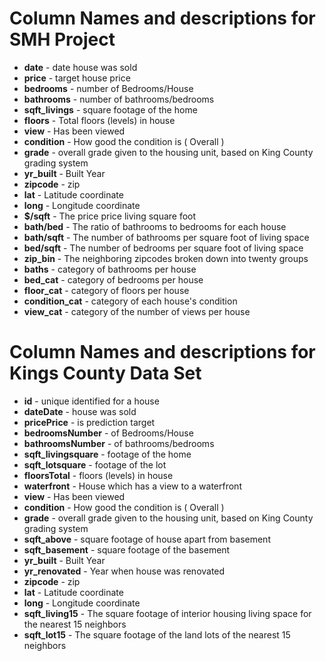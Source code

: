 # Column Names and descriptions for SMH Project
* **date** - date house was sold
* **price** -  target house price
* **bedrooms** -  number of Bedrooms/House
* **bathrooms** -  number of bathrooms/bedrooms
* **sqft_livings** -  square footage of the home
* **floors** -  Total floors (levels) in house
* **view** - Has been viewed
* **condition** - How good the condition is ( Overall )
* **grade** - overall grade given to the housing unit, based on King County grading system
* **yr_built** - Built Year
* **zipcode** - zip
* **lat** - Latitude coordinate
* **long** - Longitude coordinate
* **$/sqft** - The price price living square foot
* **bath/bed** - The ratio of bathrooms to bedrooms for each house
* **bath/sqft** - The number of bathrooms per square foot of living space
* **bed/sqft** - The number of bedrooms per square foot of living space
* **zip_bin** - The neighboring zipcodes broken down into twenty groups
* **baths** - category of bathrooms per house
* **bed_cat** - category of bedrooms per house
* **floor_cat** - category of floors per house
* **condition_cat** - category of each house's condition
* **view_cat** - category of the number of views per house


# Column Names and descriptions for Kings County Data Set
* **id** - unique identified for a house
* **dateDate** - house was sold
* **pricePrice** -  is prediction target
* **bedroomsNumber** -  of Bedrooms/House
* **bathroomsNumber** -  of bathrooms/bedrooms
* **sqft_livingsquare** -  footage of the home
* **sqft_lotsquare** -  footage of the lot
* **floorsTotal** -  floors (levels) in house
* **waterfront** - House which has a view to a waterfront
* **view** - Has been viewed
* **condition** - How good the condition is ( Overall )
* **grade** - overall grade given to the housing unit, based on King County grading system
* **sqft_above** - square footage of house apart from basement
* **sqft_basement** - square footage of the basement
* **yr_built** - Built Year
* **yr_renovated** - Year when house was renovated
* **zipcode** - zip
* **lat** - Latitude coordinate
* **long** - Longitude coordinate
* **sqft_living15** - The square footage of interior housing living space for the nearest 15 neighbors
* **sqft_lot15** - The square footage of the land lots of the nearest 15 neighbors
